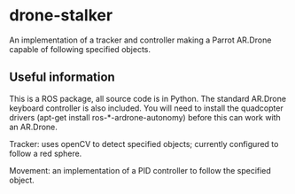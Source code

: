 # drone-stalker
An implementation of a tracker and controller making a Parrot AR.Drone capable of following specified objects.

Useful information
------------------
This is a ROS package, all source code is in Python. The standard AR.Drone keyboard controller is also included. You will need to install the quadcopter drivers (apt-get install ros-\*-ardrone-autonomy) before this can work with an AR.Drone.

Tracker: uses openCV to detect specified objects; currently configured to follow a red sphere.

Movement: an implementation of a PID controller to follow the specified object.
